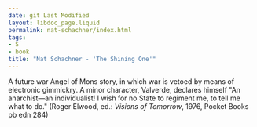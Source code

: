 ```yaml
---
date: git Last Modified
layout: libdoc_page.liquid
permalink: nat-schachner/index.html
tags:
- S
- book
title: "Nat Schachner - 'The Shining One'"
---
```


A future war Angel of Mons story, in which war is vetoed  by means of electronic gimmickry. A minor character, Valverde, declares himself  "An anarchist—an individualist! I wish for no State to regiment me, to tell me  what to do." (Roger Elwood, ed.: _Visions of Tomorrow_, 1976, Pocket Books  pb edn 284)
